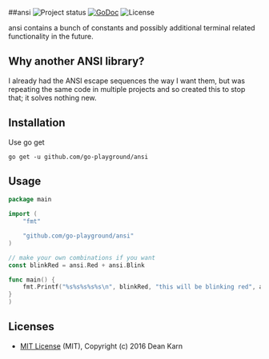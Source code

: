 ##ansi
![Project status](https://img.shields.io/badge/version-1.0.0-green.svg)
[![GoDoc](https://godoc.org/github.com/go-playground/ansi?status.svg)](https://godoc.org/github.com/go-playground/ansi)
![License](https://img.shields.io/dub/l/vibe-d.svg)

ansi contains a bunch of constants and possibly additional terminal related functionality in the future.

Why another ANSI library?
------------------------
I already had the ANSI escape sequences the way I want them, but was repeating the same code in multiple
projects and so created this to stop that; it solves nothing new.

Installation
-----------

Use go get 

```shell
go get -u github.com/go-playground/ansi
```

Usage
------
```go
package main

import (
	"fmt"

	"github.com/go-playground/ansi"
)

// make your own combinations if you want
const blinkRed = ansi.Red + ansi.Blink

func main() {
	fmt.Printf("%s%s%s%s%s\n", blinkRed, "this will be blinking red", ansi.Green, " and this green", ansi.Reset)
}
)
```

Licenses
--------
- [MIT License](https://raw.githubusercontent.com/go-playground/ansi/master/LICENSE) (MIT), Copyright (c) 2016 Dean Karn